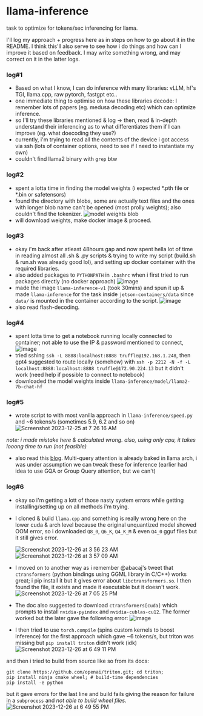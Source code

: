 # llama-inference
task to optimize for tokens/sec inferencing for llama.

I'll log my approach + progress here as in steps on how to go about it in the README. I think this'll also serve to see how i do things and how can I improve it based on feedback.
I may write something wrong, and may correct on it in the latter logs.

### log#1
- Based on what I know, I can do inference with many libraries: vLLM, hf's TGI, llama.cpp, raw pytorch, fastgpt etc..
- one immediate thing to optimise on how these libraries decode: I remember lots of papers (eg. medusa decoding etc) which can optimize inference.
- so I'll try these libraries mentioned & log -> then, read & in-depth understand their inferencing as to what differentiates them if I can improve (eg. what doecoding they use?)
- currently, i'm trying to read all the contents of the device i got access via ssh (lots of container options, need to see if I need to instantiate my own)
- couldn't find llama2 binary with `grep` btw

### log#2
- spent a lotta time in finding the model weights (i expected *.pth file or *.bin or safetensors)
- found the directory with blobs, some are actually text files and the ones with longer blob name can't be opened (most prolly weights); also couldn't find the tokenizer.
![model weights blob](https://github.com/sujantkumarkv/llama-inference/assets/73742938/2fdc3c68-cc39-4f09-baf4-6bae2297dac2)
- will download weights, make docker image & proceed.

### log#3
- okay i'm back after atleast 48hours gap and now spent hella lot of time in reading almost all .sh & .py scripts & trying to write my script (build.sh & run.sh was already good lol), and setting up docker container with the required libraries.
- also added packages to `PYTHONPATH` in `.bashrc` when i first tried to run packages directly (no docker approach)
  ![image](https://github.com/sujantkumarkv/llama-inference/assets/73742938/ccad2587-52d8-40e8-b379-c7ca6b3122fe)
- made the image `llama-inference-v1` (took 30mins) and spun it up & made `llama-inference` for the task inside `jetson-containers/data` since `data/` is mounted in the container according to the script.
  ![image](https://github.com/sujantkumarkv/llama-inference/assets/73742938/38c687ea-956d-4c43-bd5b-c90e344fd8ba)
- also read flash-decoding.

### log#4
- spent lotta time to get a notebook running locally connected to container; not able to use the IP & password mentioned to connect, 
  ![image](https://github.com/sujantkumarkv/llama-inference/assets/73742938/9befdab8-03c7-4e7b-aff4-759438940504)
- tried sshing  `ssh -L 8888:localhost:8888 truffle@192.168.1.248`, then gpt4 suggested to route locally (somehow) with `ssh -p 2212 -N -f -L localhost:8888:localhost:8888 truffle@172.90.224.13` but it didn't work (need help if possible to connect to notebook)
- downloaded the model weights inside `llama-inference/model/llama2-7b-chat-hf`


### log#5
- wrote script to with most vanilla approach in `llama-inference/speed.py` and ~6 tokens/s (sometimes 5.9, 6.2 and so on)
 ![Screenshot 2023-12-25 at 7 26 16 AM](https://github.com/sujantkumarkv/llama-inference/assets/73742938/683faa5a-4d13-4ede-9feb-643ed1f65263)

_note: i made mistake here & calculated wrong. also, using only cpu, it takes looong time to run (not feasible)_

- also read this [blog](https://vgel.me/posts/faster-inference/). Multi-query attention is already baked in llama arch, i was under assumption we can tweak these for inference (earlier had idea to use GQA or Group Query attention, but we can't)
  

### log#6
- okay so i'm getting a lott of those nasty system errors while getting installing/setting up on all methods i'm trying.
- I cloned & build `llama.cpp` and something is really wrong here on the lower cuda & arch level because the original unquantized model showed OOM error, so i downloaded `Q8_0`, `Q6_K`, `Q4_K_M` & even `Q4_0` gguf files but it still gives error.
  
  ![Screenshot 2023-12-26 at 3 56 23 AM](https://github.com/sujantkumarkv/llama-inference/assets/73742938/e28f8c01-3e4d-4207-9b9c-2c04e481637d)
  ![Screenshot 2023-12-26 at 3 57 09 AM](https://github.com/sujantkumarkv/llama-inference/assets/73742938/be321831-675d-41f4-89be-d5a684bb57ca)

- I moved on to another way as i remember @abacaj's tweet that `ctransformers` (python bindings using GGML library in C/C++) works great; i pip install it but it gives error about `libctransformers.so`. I then found the file, it exists and made it executable but it doesn't work. 
  ![Screenshot 2023-12-26 at 7 05 25 PM](https://github.com/sujantkumarkv/llama-inference/assets/73742938/dc563256-2cb6-4c27-aa00-7031ab5dca3a)
  
- The doc also suggested to download `ctransformers[cuda]` which prompts to install `nvidia-pyindex` and `nvidia-cublas-cu12`. The former worked but the later gave the following error:
  ![image](https://github.com/sujantkumarkv/llama-inference/assets/73742938/298582af-9959-4b7a-8daf-8d89fc16ab04)

- I then tried to use `torch.compile` (spins custom kernels to boost inference) for the first approach which gave ~6 tokens/s, but triton was missing but `pip install triton` didn't work (idk)
![Screenshot 2023-12-26 at 6 49 11 PM](https://github.com/sujantkumarkv/llama-inference/assets/73742938/4d785650-1c34-4671-a631-07252884a026)

and then i tried to build from source like so from its docs:
```
git clone https://github.com/openai/triton.git; cd triton;
pip install ninja cmake wheel; # build-time dependencies
pip install -e python
```
but it gave errors for the last line and build fails giving the reason for failure in a `subprocess` and *not able to build wheel files*.
![Screenshot 2023-12-26 at 6 49 55 PM](https://github.com/sujantkumarkv/llama-inference/assets/73742938/e801ea51-1c63-4db0-875c-0ec537cbda55)






  

